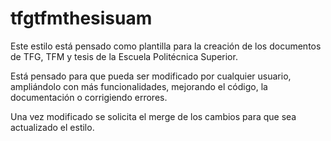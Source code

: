 # tfgtfmthesisuam

Este estilo está pensado como plantilla para la creación de los documentos de TFG, TFM y tesis de la Escuela Politécnica Superior.

Está pensado para que pueda ser modificado por cualquier usuario, ampliándolo con más funcionalidades, mejorando el código, la documentación o corrigiendo errores.

Una vez modificado se solicita el merge de los cambios para que sea actualizado el estilo.
